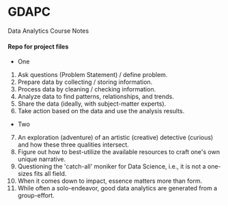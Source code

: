 # GDAPC
Data Analytics Course Notes
#### Repo for project files
* One
1) Ask questions (Problem Statement) / define problem.
2) Prepare data by collecting / storing information.
3) Process data by cleaning / checking information.
4) Analyze data to find patterns, relationships, and trends.
5) Share the data (ideally, with subject-matter experts).
6) Take action based on the data and use the analysis results.
* Two
7) An exploration (adventure) of an artistic (creative) detective (curious) and how these three qualities intersect.
8) Figure out how to best-utilize the available resources to craft one's own unique narrative.
9) Questioning the 'catch-all' moniker for Data Science, i.e., it is not a one-sizes fits all field. 
10) When it comes down to impact, essence matters more than form.
11) While often a solo-endeavor, good data analytics are generated from a group-effort.
